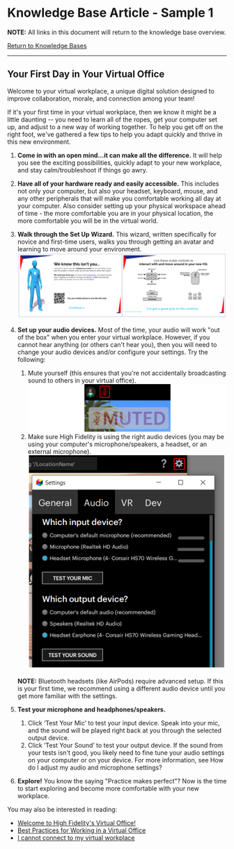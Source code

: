 # Knowledge Base Article - Sample 1
**NOTE:** All links in this document will return to the knowledge base overview.

[Return to Knowledge Bases](overview.html)

---

## Your First Day in Your Virtual Office

Welcome to your virtual workplace, a unique digital solution designed to improve collaboration, morale, and connection among your team!

If it's your first time in your virtual workplace, then we know it might be a little daunting -- you need to learn all of the ropes, get your computer set up, and adjust to a new way of working together. To help you get off on the right foot, we've gathered a few tips to help you adapt quickly and thrive in this new environment.

1. **Come in with an open mind...it can make all the difference.** It will help you see the exciting possibilities, quickly adapt to your new workplace, and stay calm/troubleshoot if things go awry.
2. **Have all of your hardware ready and easily accessible.** This includes not only your computer, but also your headset, keyboard, mouse, and any other peripherals that will make you comfortable working all day at your computer. Also consider setting up your physical workspace ahead of time - the more comfortable you are in your physical location, the more comfortable you will be in the virtual world.
3. **Walk through the Set Up Wizard.** This wizard, written specifically for novice and first-time users, walks you through getting an avatar and learning to move around your environment.
![](ftue.png)
4. **Set up your audio devices.** Most of the time, your audio will work "out of the box" when you enter your virtual workplace. However, if you cannot hear anything (or others can't hear you), then you will need to change your audio devices and/or configure your settings. Try the following:

	1. Mute yourself (this ensures that you're not accidentally broadcasting sound to others in your virtual office). ![](muted.PNG)
	2. Make sure High Fidelity is using the right audio devices (you may be using your computer's microphone/speakers, a headset, or an external microphone). ![](audio-settings.PNG)
	
	**NOTE:** Bluetooth headsets (like AirPods) require advanced setup. If this is your first time, we recommend using a different audio device until you get more familiar with the settings.
5. **Test your microphone and headphones/speakers.**

	1. Click ‘Test Your Mic’ to test your input device. Speak into your mic, and the sound will be played right back at you through the selected output device. 
	2. Click ‘Test Your Sound’ to test your output device. 
If the sound from your tests isn't good, you likely need to fine tune your audio settings on your computer or on your device. For more information, see How do I adjust my audio and microphone settings?
6. **Explore!** You know the saying "Practice makes perfect"? Now is the time to start exploring and become more comfortable with your new workplace. 

You may also be interested in reading:

* [Welcome to High Fidelity's Virtual Office!](../overview.html)
* [Best Practices for Working in a Virtual Office](../overview.html)
* [I cannot connect to my virtual workplace](../overview.html)
